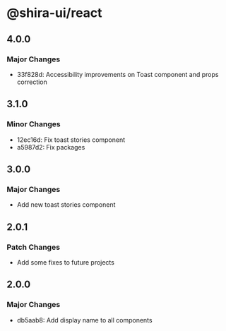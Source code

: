 # @shira-ui/react

## 4.0.0

### Major Changes

- 33f828d: Accessibility improvements on Toast component and props correction

## 3.1.0

### Minor Changes

- 12ec16d: Fix toast stories component
- a5987d2: Fix packages

## 3.0.0

### Major Changes

- Add new toast stories component

## 2.0.1

### Patch Changes

- Add some fixes to future projects

## 2.0.0

### Major Changes

- db5aab8: Add display name to all components
